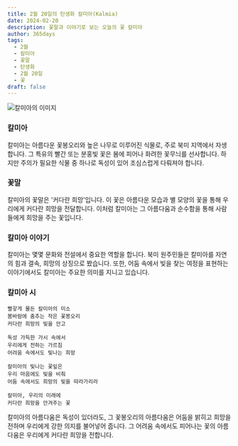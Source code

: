 ```yaml
---
title: 2월 20일의 탄생화 칼미아(Kalmia)
date: 2024-02-20
description: 꽃말과 이야기로 보는 오늘의 꽃 칼미아
author: 365days
tags:
  - 2월
  - 칼미아
  - 꽃말
  - 탄생화
  - 2월 20일
  - 꽃
draft: false
---
```


![칼미아의 이미지](https://cdn.pixabay.com/photo/2015/05/17/12/01/kalmia-770766_640.jpg#center)

### 칼미아
칼미아는 아름다운 꽃봉오리와 높은 나무로 이루어진 식물로, 주로 북미 지역에서 자생합니다. 그 특유의 빨간 또는 분홍빛 꽃은 봄에 피어나 화려한 꽃무늬를 선사합니다. 하지만 주의가 필요한 식물 중 하나로 독성이 있어 조심스럽게 다뤄져야 합니다.

### 꽃말
칼미아의 꽃말은 '커다란 희망'입니다. 이 꽃은 아름다운 모습과 별 모양의 꽃을 통해 우리에게 커다란 희망을 전달합니다. 이처럼 칼미아는 그 아름다움과 순수함을 통해 사람들에게 희망을 주는 꽃입니다.

### 칼미아 이야기
칼미아는 몇몇 문화와 전설에서 중요한 역할을 합니다. 북미 원주민들은 칼미아를 자연의 힘과 결속, 희망의 상징으로 봤습니다. 또한, 어둠 속에서 빛을 찾는 여정을 표현하는 이야기에서도 칼미아는 주요한 의미를 지니고 있습니다.

### 칼미아 시
	빨갛게 물든 칼미아의 미소  
	봄바람에 춤추는 작은 꽃봉오리  
	커다란 희망의 빛을 안고
	
	독성 가득한 가시 속에서  
	우리에게 전하는 가르침  
	어려움 속에서도 빛나는 희망
	
	칼미아의 빛나는 꽃잎은  
	우리 마음에도 빛을 비춰  
	어둠 속에서도 희망의 빛을 따라가리라
	
	칼미아, 우리의 미래에  
	커다란 희망을 안겨주는 꽃

칼미아의 아름다움은 독성이 있더라도, 그 꽃봉오리의 아름다움은 어둠을 밝히고 희망을 전하며 우리에게 강한 의지를 불어넣어 줍니다. 그 어려움 속에서도 피어나는 꽃의 아름다움은 우리에게 커다란 희망을 전합니다.